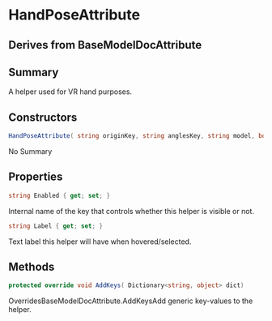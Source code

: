 # HandPoseAttribute

## Derives from BaseModelDocAttribute

## Summary

A helper used for VR hand purposes.
## Constructors

```c#
HandPoseAttribute( string originKey, string anglesKey, string model, bool isRightHand) 
```
No Summary
## Properties

```c#
string Enabled { get; set; } 
```
Internal name of the key that controls whether this helper is visible or not.
```c#
string Label { get; set; } 
```
Text label this helper will have when hovered/selected.
## Methods

```c#
protected override void AddKeys( Dictionary<string, object> dict) 
```
OverridesBaseModelDocAttribute.AddKeysAdd generic key-values to the helper.

